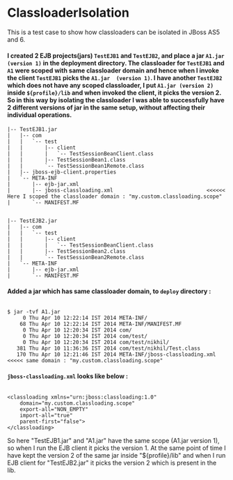 ClassloaderIsolation
====================

This is a test case to show how classloaders can be isolated in JBoss AS5 and 6.

#### I created 2 EJB projects(jars) `TestEJB1` and `TestEJB2`, and place a jar `A1.jar (version 1)` in the deployment directory. The classloader for `TestEJB1` and `A1` were scoped with same classloader domain and hence when I invoke the client `TestEJB1` picks the `A1.jar  (version 1)`. I have another `TestEJB2` which does not have any scoped classloader, I put `A1.jar (version 2)` inside `${profile}/lib` and when invoked the client, it picks the version 2. So in this way by isolating the classloader I was able to successfully have 2 different versions of jar in the same setup, without affecting their individual operations.


```
|-- TestEJB1.jar
|   |-- com
|   |   `-- test
|   |       |-- client
|   |       |   `-- TestSessionBeanClient.class
|   |       |-- TestSessionBean1.class
|   |       `-- TestSessionBean1Remote.class
|   |-- jboss-ejb-client.properties
|   `-- META-INF
|       |-- ejb-jar.xml
|       |-- jboss-classloading.xml                              <<<<<<   Here I scoped the classloader domain : "my.custom.classloading.scope"
|       `-- MANIFEST.MF


|-- TestEJB2.jar
|   |-- com
|   |   `-- test
|   |       |-- client
|   |       |   `-- TestSessionBeanClient.class
|   |       |-- TestSessionBean2.class
|   |       `-- TestSessionBean2Remote.class
|   `-- META-INF
|       |-- ejb-jar.xml
|       `-- MANIFEST.MF

```


#### Added a jar which has same classloader domain, to `deploy` directory  :

```

$ jar -tvf A1.jar
     0 Thu Apr 10 12:22:14 IST 2014 META-INF/
    68 Thu Apr 10 12:22:14 IST 2014 META-INF/MANIFEST.MF
     0 Thu Apr 10 12:20:34 IST 2014 com/
     0 Thu Apr 10 12:20:34 IST 2014 com/test/
     0 Thu Apr 10 12:20:34 IST 2014 com/test/nikhil/
   381 Thu Apr 10 11:36:36 IST 2014 com/test/nikhil/Test.class
   170 Thu Apr 10 12:21:46 IST 2014 META-INF/jboss-classloading.xml   <<<<< same domain : "my.custom.classloading.scope"
```

#### `jboss-classloading.xml` looks like below :

```

<classloading xmlns="urn:jboss:classloading:1.0"
	domain="my.custom.classloading.scope"
	export-all="NON_EMPTY"
	import-all="true"
	parent-first="false">
</classloading>

```


So here "TestEJB1.jar" and "A1.jar" have the same scope (A1.jar version 1), so when I run the EJB client it picks the version 1. At the same point of time I have kept the version 2 of the same jar inside "${profile}/lib" and when I run EJB client for "TestEJB2.jar" it picks the version 2 which is present in the lib.
